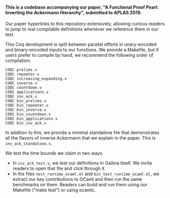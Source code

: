 
#### This is a codebase accompanying our paper, "A Functional Proof Pearl: Inverting the Ackermann Hierarchy", submitted to APLAS 2019. 

Our paper hyperlinks to this repository extensively, allowing curious readers to jump to real compilable definitions whenever we reference them in our text. 

This Coq development is split between parallel efforts in unary-encoded and binary-encoded inputs to our functions. We provide a Makefile, but if users prefer to compile by hand, we recommend the following order of compilation: 
```
COQC prelims.v
COQC repeater.v
COQC increasing_expanding.v
COQC inverse.v
COQC countdown.v
COQC applications.v
COQC inv_ack.v
COQC bin_prelims.v
COQC bin_repeater.v
COQC bin_inverse.v
COQC bin_countdown.v
COQC bin_applications.v
COQC bin_inv_ack.v
```

In addition to this, we provide a minimal standalone file that demonstrates all the flavors of inverse Ackermann that we explain in the paper. This is `inv_ack_standalone.v`.

We test the time bounds we claim in two ways. 
- In `inv_ack_test.v`, we test our definitions in Gallina itself. We invite readers to open that file and click through it.
- In the files `test_runtime_ocaml.ml` and `bin_test_runtime_ocaml.ml`, we extract our key contributions to OCaml and then run the same benchmarks on them. Readers can build and run them using our Makefile ("make test") or using ocamlc.
